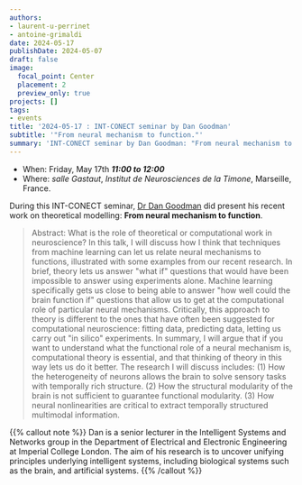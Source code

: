 ```yaml
---
authors:
- laurent-u-perrinet
- antoine-grimaldi
date: 2024-05-17
publishDate: 2024-05-07
draft: false
image:
  focal_point: Center
  placement: 2
  preview_only: true
projects: []
tags:
- events
title: '2024-05-17 : INT-CONECT seminar by Dan Goodman'
subtitle: '"From neural mechanism to function."'
summary: 'INT-CONECT seminar by Dan Goodman: "From neural mechanism to function".'
---
```



* When: Friday, May 17th ***11:00 to 12:00*** 
* Where: _salle Gastaut_, _Institut de Neurosciences de la Timone_, Marseille, France.

During this INT-CONECT seminar, [Dr Dan Goodman](http://neural-reckoning.org/dan_goodman.html) did present his recent work on theoretical modelling: **From neural mechanism to function**.

> Abstract: What is the role of theoretical or computational work in neuroscience? In this talk, I will discuss how I think that techniques from machine learning can let us relate neural mechanisms to functions, illustrated with some examples from our recent research. In brief, theory lets us answer "what if" questions that would have been impossible to answer using experiments alone. Machine learning specifically gets us close to being able to answer "how well could the brain function if" questions that allow us to get at the computational role of particular neural mechanisms. Critically, this approach to theory is different to the ones that have often been suggested for computational neuroscience: fitting data, predicting data, letting us carry out "in silico" experiments. In summary, I will argue that if you want to understand what the functional role of a neural mechanism is, computational theory is essential, and that thinking of theory in this way lets us do it better. The research I will discuss includes: (1) How the heterogeneity of neurons allows the brain to solve sensory tasks with temporally rich structure. (2) How the structural modularity of the brain is not sufficient to guarantee functional modularity. (3) How neural nonlinearities are critical to extract temporally structured multimodal information.

{{% callout note %}}
Dan is a senior lecturer in the Intelligent Systems and Networks group in the Department of Electrical and Electronic Engineering at Imperial College London. The aim of his research is to uncover unifying principles underlying intelligent systems, including biological systems such as the brain, and artificial systems. {{% /callout %}}
